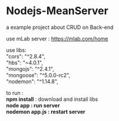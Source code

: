 # Nodejs-MeanServer

a example project about CRUD on Back-end

use mLab server : https://mlab.com/home

use libs: <br>
 "cors": "^2.8.4", <br>
 "hbs": "~4.0.1", <br>
 "mongojs": "^2.4.1", <br>
 "mongoose": "^5.0.0-rc2", <br>
 "nodemon": "^1.14.8", <br>
 
 to run : <br>
 <b>npm install</b> : download and install libs <br>
 <b>node app<b/> : run server <br>
 <b>nodemon app.js<b/> : restart server
